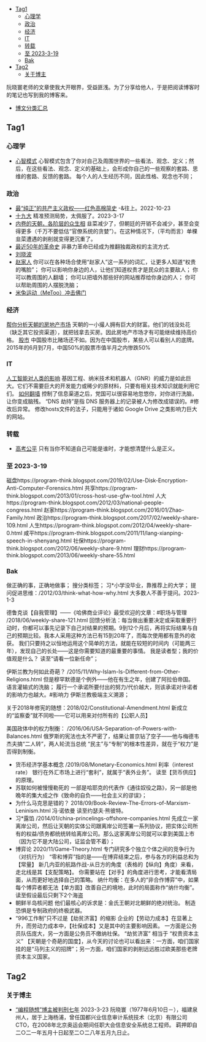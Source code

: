 
<!-- @import "[TOC]" {cmd="toc" depthFrom=1 depthTo=6 orderedList=false} -->

<!-- code_chunk_output -->

- [Tag1](#tag1)
  - [心理学](#心理学)
  - [政治](#政治)
  - [经济](#经济)
  - [IT](#it)
  - [转载](#转载)
  - [至 2023-3-19](#至-2023-3-19)
  - [Bak](#bak)
- [Tag2](#tag2)
  - [关于博主](#关于博主)

<!-- /code_chunk_output -->

阮晓寰老师的文章使我大开眼界，受益匪浅。为了分享给他人，于是把阅读博客时的笔记也写到我的博客来。

- [博文分类汇总](https://program-think.blogspot.com/2021/01/12-years-blogging.html)

## Tag1

### 心理学
- [心智模式](https://program-think.blogspot.com/2010/02/about-mental-model.html)
心智模式包含了你对自己及周围世界的一些看法、观念、定义；然后，在这些看法、观念、定义的基础上，会形成你自己的一些观察的套路、思维的套路、反馈的套路。
每个人的人生经历不同，因此性格、观念也不同；

### 政治
- [最“纯正”的共产主义政权——红色高棉简史](https://program-think.blogspot.com)
-&往上。2022-10-23
- [十九大](https://program-think.blogspot.com/2017/10/19th-National-Congress-of-Communist-Party-of-China.html?comment=1678552741370)
精准预测局势，太佩服了。2023-3-17
- [内卷的天朝，各阶层的众生相](https://program-think.blogspot.com/2021/01/weekly-share-149.html#head-2)
韭菜减少了，但朝廷的开销不会减少，甚至会变得更多（千万不要低估“官僚系统的贪婪”）。在这种情况下，（平均而言）单棵韭菜遭遇的剥削就变得更沉重了。
- [最近50年的革命史](https://program-think.blogspot.com/2012/08/revolution-6.html)
非暴力革命已经成为推翻独裁政权的主流方式.
- [刘晓波](https://program-think.blogspot.com/2010/10/nobel-peace-prize-tweet.html)
- [赵家人](https://program-think.blogspot.com/2016/01/Zhao-Family.html)
你可以在各种场合使用“赵家人”这一系列的词汇，让更多人知道“权贵的嘴脸”；
你可以影响你身边的人，让他们知道权贵才是民众的主要敌人；
你可以教周围的人翻墙；
你可以把墙外那些好的网站推荐给你身边的人；
你可以帮助周围的人摆脱洗脑；
- [米兔运动（MeToo）冲击佛门](https://program-think.blogspot.com/2018/08/weekly-share-124.html)

### 经济
[帮你分析天朝的房地产市场](https://program-think.blogspot.com/2013/03/weekly-share-42.html)
天朝的一小撮人拥有巨大的财富。他们的钱没处花（缺乏其它投资渠道），就把钱拿去买房。因此房地产市场才有可能继续维持高价格。
[股市](https://program-think.blogspot.com/2015/07/weekly-share-89.html)
中国股市比赌场还不如。因为在中国股市，某些人可以看别人的底牌。
2015年的6月到7月，中国50%的股票市值半月之内惨跌50%

### IT
[人工智能对人类的影响](
https://program-think.blogspot.com/2012/07/weekly-share-10.html)
基因工程、纳米技术和机器人（GNR）的威力是如此巨大。它们不需要巨大的开发能力或稀少的原材料，只要有相关技术知识就能利用它们。
[如何翻墙](https://program-think.blogspot.com/2009/05/how-to-break-through-gfw.html)
控制了信息渠道之后，党国可以很容易地忽悠你，对你进行洗脑，让你变成脑残。
“DNS 劫持”是指 DNS 服务器上的记录被人为修改成错误的。#修改后异常。
修改hosts文件的法子，只能用于诸如 Google Drive 之类影响力巨大的网站。

### 转载
- [高考公平](https://program-think.blogspot.com/2012/06/weekly-share-7.html)
只有当你不知道自己可能是谁时，才能想清楚什么是正义。

### 至 2023-3-19
磁盘https://program-think.blogspot.com/2019/02/Use-Disk-Encryption-Anti-Computer-Forensics.html
共享https://program-think.blogspot.com/2013/01/cross-host-use-gfw-tool.html
人大https://program-think.blogspot.com/2012/03/national-people-congress.html
赵家https://program-think.blogspot.com/2016/01/Zhao-Family.html
政治https://program-think.blogspot.com/2017/02/weekly-share-109.html
人生https://program-think.blogspot.com/2012/04/weekly-share-0.html
咸平https://program-think.blogspot.com/2011/11/lang-xianping-speech-in-shenyang.html
社保https://program-think.blogspot.com/2012/06/weekly-share-9.html
理财https://program-think.blogspot.com/2013/06/weekly-share-55.html

### Bak
做正确的事，正确地做事；
搜分类标签；
习*小学没毕业，靠推荐上的大学；
提问促进思维：/2012/03/think-what-how-why.html
大多数人不善于提问。2023-1-3 

德鲁克谈【自我管理】——《哈佛商业评论》最受欢迎的文章：#职场与管理
/2018/06/weekly-share-121.html
回馈分析法：每当做出重要决定或采取重要行动时，你都可以事先记录下自己对结果的预期。9到12个月后，再将实际结果与自己的预期比较。我本人采用这种方法已有15到20年了，而每次使用都有意外的收获。
我们只要持之以恒地运用这个简单的方法，就能在较短的时间内（可能两三年），发现自己的长处——这是你需要知道的最重要的事情。
我是读者型；我的价值观是什么？
读至“请看一位新任命”；

伊斯兰教为何如此奇葩？
/2015/11/Why-Islam-Is-Different-from-Other-Religions.html
但是穆罕默德是个例外——他在有生之年，创建了阿拉伯帝国。
语言灌输式的洗脑；
履行一个承诺所要付出的努力/代价越大，则该承诺对许诺者的影响力也越大。#影响力
伊斯兰教极端主义溯源；

关于2018年修宪的随想：2018/02/Constitutional-Amendment.html
新成立的“监察委”就不同啦——它可以用来对付所有的【公职人员】

美国政体中的权力制衡：
/2016/06/USA-Separation-of-Powers-with-Balances.html
俄罗斯的宪法也太不严密了，结果让普京钻了空子——他与梅德韦杰夫搞“二人转”，两人轮流当总统
“民主”与“专制”的根本性差异，就在于“权力”是否得到制衡。


- 货币经济学基本概念
/2019/08/Monetary-Economics.html
利率（interest rate）
银行在外汇市场上进行“套利”，就属于“表外业务”。
读至【货币供应】的原理。
- 苏联如何被慢慢勒死的
一部是哈耶克的代表作《通往奴役之路》，另一部是他晚年的集大成之作《致命的自负——社会主义的谬误》；
- 为什么马克思是错的？
2018/09/Book-Review-The-Errors-of-Marxism-Leninism.html
冯·诺依曼
读至约瑟夫·熊彼特。
- 习*露馅
/2014/01/china-princelings-offshore-companies.html
先成立一家离岸公司，然后让天朝的实体公司跟离岸公司签署一系列协议，把实体公司所有的权益/债务都统统转给离岸公司。那么这家离岸公司就可以拿到美国上市（因为它不是大陆公司，证监会管不着）；
- 博弈论
2020/11/Game-Theory.html
专门研究多个独立个体之间的竞争行为（对抗行为）
“零和博弈”指的是——在博弈结束之后，参与各方的利益总和为【常量】
新几内亚的航路作战-从日方的角度（表格的【纵向】角度）来看，走北线是其【支配策略】。
你需要站在【对手】的角度进行思考，才能看清局面，从而更好地选择自己的策略。
纳什均衡：在多人的“非合作博弈”中，如果每个博弈者都无法【单方面】改善自己的境地，此时的局面称作“纳什均衡”。
读至假设最后只剩下2个海盗
- 朝鲜半岛核问题
他们最核心的诉求是：金氏王朝对北朝鲜的绝对统治。
制造恐惧是专制政府的终极武器。
- “996工作制”只不过是【劫贫济富】的缩影
企业的【劳动力成本】在显著上升，而劳动力成本中，【社保成本】又是其中的主要影响因素。
一方面是公务员队伍庞大，另一方面是公务员不缴纳社保。
“劫贫济富” 相当于 “权贵资本主义”
【天朝是个奇葩的国度】，从今天的讨论也可以看出来：一方面，咱们国家挂的是“马列主义的招牌”；另一方面，咱们国家的剥削远远胜过欧美那些老牌资本主义国家。

## Tag2
### 关于博主
- [“编程随想”博主被判刑七年](https://www.williamlong.info/archives/7112.html) 2023-3-23
阮晓寰（1977年6月10日－），福建泉州人，居于上海杨浦，曾任国都兴业信息审计系统技术（北京）有限公司CTO，在2008年北京奥运会期间任职大会信息安全系统总工程师。
羁押即自二○二一年五月十日起至二○二八年五月九日止。